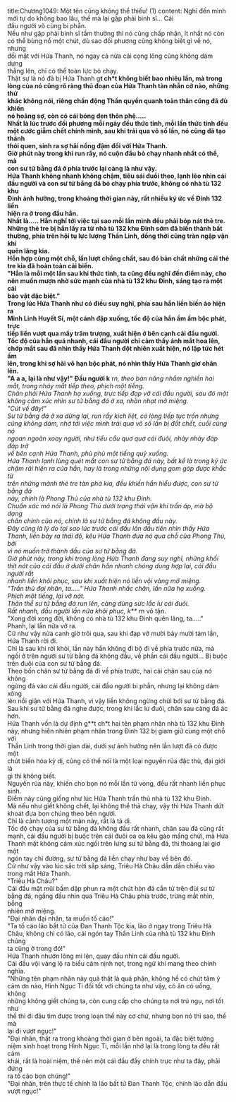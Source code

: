 title:Chương1049: Một tên cũng không thể thiếu! (1)
content:
Nghĩ đến mình mới tự do không bao lâu, thế mà lại gặp phải binh sĩ... Cái<br>đầu người vô cùng bi phẫn.<br>Nếu như gặp phải binh sĩ tầm thường thì nó cũng chấp nhận, ít nhất nó còn<br>có thể bùng nổ một chút, dù sao đối phương cũng không biết gì về nó, nhưng<br>đối mặt với Hứa Thanh, nó ngay cả nửa cái cọng lông cũng không dám dựng<br>thẳng lên, chỉ có thể toàn lực bỏ chạy.<br>Thật sự là nó đã bị Hứa Thanh g**t ch*t không biết bao nhiêu lần, mà trong<br>lòng của nó cũng rõ ràng thủ đoạn của Hứa Thanh tàn nhẫn cỡ nào, những thứ<br>khác không nói, riêng chấn động Thần quyền quanh toàn thân cũng đã đủ khiến<br>nó hoảng sợ, còn có cái bóng đen thôn phệ.....<br>Nhất là lúc trước đối phương mỗi ngày đều thức tỉnh, mỗi lần thức tỉnh đều<br>một cước giẫm chết chính mình, sau khi trải qua vô số lần, nó cũng đã tạo thành<br>thói quen, sinh ra sợ hãi nồng đậm đối với Hứa Thanh.<br>Giờ phút này trong khi run rẩy, nó cuộn đầu bỏ chạy nhanh nhất có thể, mà<br>con sư tử bằng đá ở phía trước lại càng là như vậy.<br>Hứa Thanh không nhanh không chậm, tiêu sái đuổi theo, lạnh lẽo nhìn cái<br>đầu người và con sư tử bằng đá bỏ chạy phía trước, không có nhà tù 132 khu<br>Đinh ảnh hưởng, trong khoảng thời gian này, rất nhiều ký ức về Đinh 132 liền<br>hiện ra ở trong đầu hắn.<br>Nhất là..... Hắn nghĩ tới việc tại sao mỗi lần mình đều phải bóp nát thẻ tre.<br>Những thẻ tre bị hắn lấy ra từ nhà tù 132 khu Đinh sớm đã biến thành bất<br>thường, phía trên hội tụ lực lượng Thần Linh, đồng thời cũng tràn ngập vận khí<br>quên lãng kia.<br>Hỗn hợp cùng một chỗ, lần lượt chồng chất, sau đó bản chất những cái thẻ<br>tre kia đã hoàn toàn cải biến.<br>"Hẳn là mỗi một lần sau khi thức tỉnh, ta cũng đều nghĩ đến điểm này, cho<br>nên muốn mượn nhờ sức mạnh của nhà tù 132 khu Đinh, sáng tạo ra một cái<br>bảo vật đặc biệt."<br>Trong lúc Hứa Thanh như có điều suy nghĩ, phía sau hắn liền biến ảo hiện ra<br>Minh Linh Huyết Sí, một cánh đập xuống, tốc độ của hắn ầm ầm bộc phát, trực<br>tiếp liền vượt qua mấy trăm trượng, xuất hiện ở bên cạnh cái đầu người.<br>Tốc độ của hắn quá nhanh, cái đầu người chỉ cảm thấy ánh mắt hoa lên,<br>chớp mắt sau đã nhìn thấy Hứa Thanh đột nhiên xuất hiện, nó lập tức hét ầm<br>lên, trong khi sợ hãi vô hạn bộc phát, nó nhìn thấy Hứa Thanh giơ chân lên.<br>"A a a, lại là như vậy!" Đầu người k** r*n, theo bản năng nhắm nghiền hai<br>mắt, trong nháy mắt tiếp theo, phịch một tiếng.<br>Chân phải Hứa Thanh hạ xuống, trực tiếp đạp vỡ cái đầu người, sau đó mặt<br>không cảm xúc nhìn sư tử bằng đá ở xa, nhàn nhạt mở miệng.<br>"Cút về đây!"<br>Sư tử bằng đá ở xa dừng lại, run rẩy kịch liệt, có lòng tiếp tục trốn nhưng<br>cũng không dám, nhớ tới việc mình trải qua vô số lần bị đốt chết, cuối cùng nó<br>ngoan ngoãn xoay người, như tiểu cẩu quơ quơ cái đuôi, nhảy nhảy đáp đáp trở<br>về bên cạnh Hứa Thanh, phù phù một tiếng quỳ xuống.<br>Hứa Thanh lạnh lùng quét mắt con sư tử bằng đá này, bất kể là trong ký ức<br>chậm rãi hiện ra của hắn, hay là trong những nội dụng gom góp được khắc từ<br>trên những mảnh thẻ tre tàn phá kia, đều khiến hắn hiểu được, con sư tử bằng đá<br>này, chính là Phong Thú của nhà tù 132 khu Đinh.<br>Chuẩn xác mà nói là Phong Thú dưới trạng thái vận khí trấn áp, mà bộ dạng<br>chân chính của nó, chính là sư tử bằng đá không đầu này.<br>Đây cũng là lý do tại sao lúc trước cái đầu lần đầu tiên nhìn thấy Hứa<br>Thanh, liền bày ra thái độ, kêu Hứa Thanh đưa nó qua chỗ của Phong Thú, bởi<br>vì nó muốn trở thành đầu của sư tử bằng đá.<br>Giờ phút này, trong khi trong lòng Hứa Thanh đang suy nghĩ, những khối<br>thịt nát của cái đầu ở dưới chân hắn nhanh chóng dung hợp lại, cái đầu người rất<br>nhanh liền khôi phục, sau khi xuất hiện nó liền vội vàng mở miệng.<br>"Trấn thủ đại nhân, ta....." Hứa Thanh nhấc chân, lần nữa hạ xuống.<br>Phịch một tiếng, lại vỡ nát.<br>Thân thể sư tử bằng đá run lên, càng dùng sức lắc lư cái đuôi.<br>Rất nhanh, đầu người lần nữa khôi phục, k** r*n vô tận.<br>"Xong đời xong đời, không có nhà tù 132 khu Đinh quên lãng, ta....."<br>Phanh, lại lần nữa vỡ ra.<br>Cứ như vậy nửa canh giờ trôi qua, sau khi đạp vỡ mười bảy mười tám lần,<br>Hứa Thanh rời đi.<br>Chỉ là sau khi rời khỏi, lần này hắn không đi bộ đi về phía trước nữa, mà<br>ngồi ở trên người sư tử bằng đá không đầu, về phần cái đầu người... Bị buộc<br>trên đuôi của con sư tử bằng đá.<br>Theo bốn chân sư tử bằng đá đi về phía trước, hai cái chân sau của nó không<br>ngừng đá vào cái đầu người, cái đầu người bi phẫn, nhưng lại không dám xông<br>lên nổi giận với Hứa Thanh, vì vậy liền không ngừng chửi bới sư tử bằng đá.<br>Sau khi sư tử bằng đá nghe được, trong khi lắc lư đuôi, chân sau càng đá ác<br>hơn.<br>Hứa Thanh vốn là dự định g**t ch*t hai tên phạm nhân nhà tù 132 khu Đinh<br>này, nhưng hiển nhiên phạm nhân trong Đinh 132 bị giam giữ cùng một chỗ với<br>Thần Linh trong thời gian dài, dưới sự ảnh hưởng nên lần lượt đã có được một<br>chút biến hóa kỳ dị, cũng có thể nói là một loại nguyền rủa đặc thù, đại giới là<br>gì thì không biết.<br>Nguyền rủa này, khiến cho bọn nó mỗi lần tử vong, đều rất nhanh liền phục<br>sinh.<br>Điểm này cũng giống như lúc Hứa Thanh trấn thủ nhà tù 132 khu Đinh.<br>Mà nếu như giết không chết, lại không thể thả chạy, vậy thì Hứa Thanh dứt<br>khoát đưa bọn chúng theo bên người.<br>Chỉ là cảnh tượng một màn này, rất là tà dị.<br>Tốc độ chạy của sư tử bằng đá không đầu rất nhanh, chân sau đá cũng rất<br>mạnh, cái đầu người bị buộc trên cái đuôi oa oa kêu gào mắng chửi, mà Hứa<br>Thanh mặt không cảm xúc ngồi trên lưng sư tử bằng đá, thi thoảng lại giơ một<br>ngón tay chỉ đường, sư tử bằng đá liền chạy như bay về bên đó.<br>Cứ như vậy vào lúc sắc trời sắp sáng, Triêu Hà Châu dần dần chiếu vào<br>trong mắt Hứa Thanh.<br>"Triêu Hà Châu?"<br>Cái đầu mặt mũi bầm dập phun ra một chút hòn đá cắn từ trên đùi sư tử<br>bằng đá, ngẩng đầu nhìn qua Triêu Hà Châu phía trước, trừng mắt nhìn, bỗng<br>nhiên mở miệng.<br>"Đại nhân đại nhân, ta muốn tố cáo!"<br>"Ta tố cáo lão bất tử của Đan Thanh Tộc kia, lão ở ngay trong Triêu Hà<br>Châu, không chỉ có lão, cái ngón tay Thần Linh của nhà tù 132 khu Đinh chúng<br>ta cũng ở trong đó!"<br>Hứa Thanh nhướn lông mi lên, quay đầu nhìn cái đầu người.<br>Cái đầu vội vàng lộ ra biểu cảm nịnh nọt, trong ngữ khí mang theo chính<br>nghĩa.<br>"Những tên phạm nhân này quả thật là quá phận, không hề có chút tâm ý<br>cảm ơn nào, Hình Ngục Ti đối tốt với chúng ta như vậy, có ăn có uống, không<br>những không giết chúng ta, còn cung cấp cho chúng ta nơi trú ngụ, nơi tốt như<br>thế thì đi đâu tìm được trong loạn thế này cơ chứ, nhưng bọn nó thì sao, thế mà<br>lại đi vượt ngục!"<br>"Đại nhân, thật ra trong khoảng thời gian ở bên ngoài, ta đặc biệt tưởng<br>niệm sinh hoạt trong Hình Ngục Ti, mỗi lần nhớ lại là trong lòng ta đều rất cảm<br>khái, rất là hoài niệm, thế nên một cái đầu đầy chính trực như ta đây, phải đứng<br>ra tố cáo bọn chúng!"<br>"Đại nhân, trên thực tế chính là lão bất tử Đan Thanh Tộc, chính lão dẫn đầu<br>vượt ngục!"